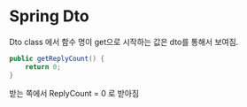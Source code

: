 # Spring Dto

Dto class 에서 함수 명이 get으로 시작하는 값은 dto를 통해서 보여짐.



```java
public getReplyCount() {
    return 0;
}
```

받는 쪽에서 ReplyCount = 0 로 받아짐